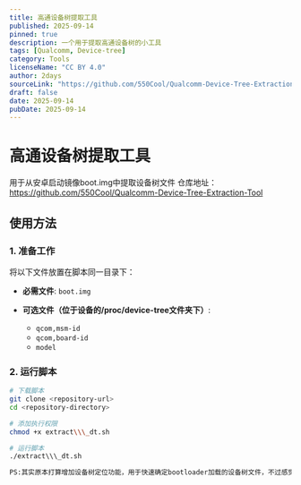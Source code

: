 ```yaml
---
title: 高通设备树提取工具
published: 2025-09-14
pinned: true
description: 一个用于提取高通设备树的小工具
tags: [Qualcomm, Device-tree]
category: Tools
licenseName: "CC BY 4.0"
author: 2days
sourceLink: "https://github.com/550Cool/Qualcomm-Device-Tree-Extraction-Tool"
draft: false
date: 2025-09-14
pubDate: 2025-09-14
---
```


# 高通设备树提取工具

用于从安卓启动镜像boot.img中提取设备树文件
仓库地址：https://github.com/550Cool/Qualcomm-Device-Tree-Extraction-Tool
## 使用方法

### 1\. 准备工作

将以下文件放置在脚本同一目录下：

* **必需文件**: `boot.img`
* **可选文件（位于设备的/proc/device-tree文件夹下）**:

  * `qcom,msm-id`
  * `qcom,board-id`
  * `model`

### 2\. 运行脚本

```bash
# 下载脚本
git clone <repository-url>
cd <repository-directory>

# 添加执行权限
chmod +x extract\\\_dt.sh

# 运行脚本
./extract\\\_dt.sh

PS:其实原本打算增加设备树定位功能，用于快速确定bootloader加载的设备树文件，不过感觉太麻烦就去掉了。理论上也可用于其他处理器的安卓设备（实测MT6735可用），不过设计初衷是用于高通设备
